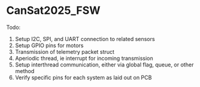﻿# CanSat2025_FSW

Todo: 
1. Setup I2C, SPI, and UART connection to related sensors
2. Setup GPIO pins for motors
3. Transmission of telemetry packet struct
4. Aperiodic thread, ie interrupt for incoming transmission
5. Setup interthread communication, either via global flag, queue, or other method 
6. Verify specific pins for each system as laid out on PCB
